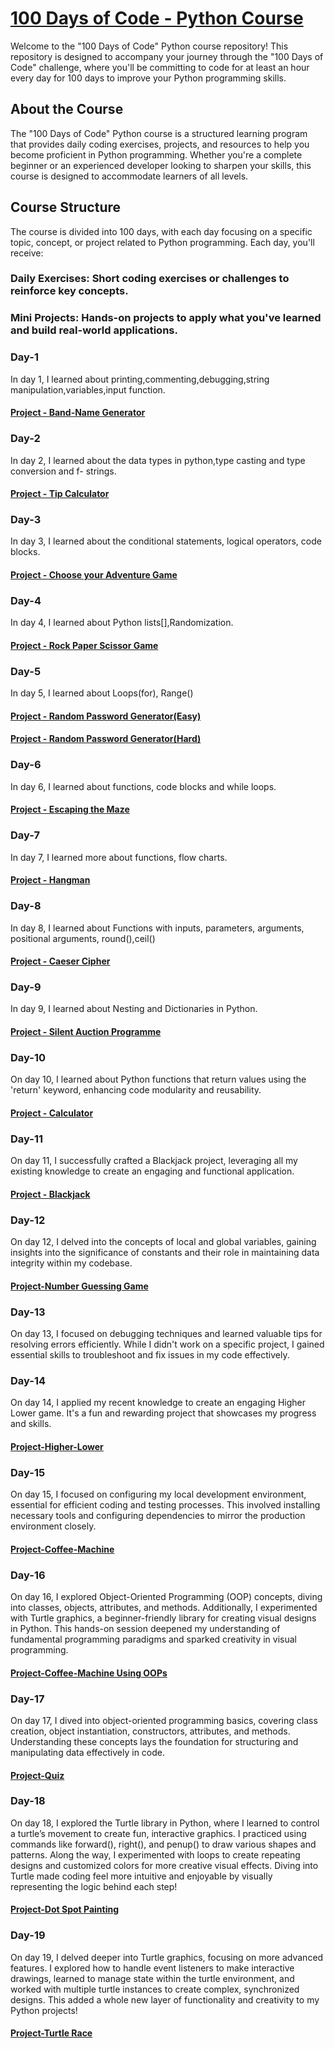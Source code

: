 # [100 Days of Code - Python Course](https://github.com/ahmed20455/100-Days-of-Code/tree/main)
Welcome to the "100 Days of Code" Python course repository! This repository is designed to accompany your journey through the "100 Days of Code" challenge, where you'll be committing to code for at least an hour every day for 100 days to improve your Python programming skills.

## About the Course
The "100 Days of Code" Python course is a structured learning program that provides daily coding exercises, projects, and resources to help you become proficient in Python programming. Whether you're a complete beginner or an experienced developer looking to sharpen your skills, this course is designed to accommodate learners of all levels.

## Course Structure
The course is divided into 100 days, with each day focusing on a specific topic, concept, or project related to Python programming. Each day, you'll receive:

### Daily Exercises: Short coding exercises or challenges to reinforce key concepts.
### Mini Projects: Hands-on projects to apply what you've learned and build real-world applications.
### Day-1
In day 1, I learned about printing,commenting,debugging,string manipulation,variables,input function.
#### [Project - Band-Name Generator](https://github.com/ahmed20455/100-Days-of-Code/blob/main/Day-1.py)
### Day-2
In day 2, I learned about the data types in python,type casting and type conversion and f- strings.
#### [Project - Tip Calculator](https://github.com/ahmed20455/100-Days-of-Code/blob/main/Day-2.py)
### Day-3
In day 3, I learned about the conditional statements, logical operators, code blocks.
#### [Project - Choose your Adventure Game](https://github.com/ahmed20455/100-Days-of-Code/blob/main/Day-3.py)
### Day-4
In day 4, I learned about Python lists[],Randomization.
#### [Project - Rock Paper Scissor Game](https://github.com/ahmed20455/100-Days-of-Code/blob/main/Day-4.py)
### Day-5
In day 5, I learned about Loops(for), Range()
#### [Project - Random Password Generator(Easy)](https://github.com/ahmed20455/100-Days-of-Code/blob/main/Day-5(a).py)
#### [Project - Random Password Generator(Hard)](https://github.com/ahmed20455/100-Days-of-Code/blob/main/Day-5(b).py)
### Day-6
In day 6, I learned about functions, code blocks and while loops.
#### [Project - Escaping the Maze](https://github.com/ahmed20455/100-Days-of-Code/tree/main/Day-6)
### Day-7
In day 7, I learned more about functions, flow charts.
#### [Project - Hangman](https://github.com/ahmed20455/100-Days-of-Code/tree/main/Day-7)
### Day-8
In day 8, I learned about Functions with inputs, parameters, arguments, positional arguments, round(),ceil()
#### [Project - Caeser Cipher](https://github.com/ahmed20455/100-Days-of-Code/tree/main/Day-8)
### Day-9
In day 9, I learned about Nesting and Dictionaries in Python.
#### [Project - Silent Auction Programme](https://github.com/ahmed20455/100-Days-of-Code/tree/main/Day-9)
### Day-10
On day 10, I learned about Python functions that return values using the 'return' keyword, enhancing code modularity and reusability.
#### [Project - Calculator](https://github.com/ahmed20455/100-Days-of-Code/tree/main/Day-10)
### Day-11
On day 11, I successfully crafted a Blackjack project, leveraging all my existing knowledge to create an engaging and functional application.
#### [Project - Blackjack](https://github.com/ahmed20455/100-Days-of-Code/tree/main/Day-11)
### Day-12
On day 12, I delved into the concepts of local and global variables, gaining insights into the significance of constants and their role in maintaining data integrity within my codebase.
#### [Project-Number Guessing Game](https://github.com/ahmed20455/100-Days-of-Code/tree/main/Day-12)
### Day-13
On day 13, I focused on debugging techniques and learned valuable tips for resolving errors efficiently. While I didn't work on a specific project, I gained essential skills to troubleshoot and fix issues in my code effectively.
### Day-14
On day 14, I applied my recent knowledge to create an engaging Higher Lower game. It's a fun and rewarding project that showcases my progress and skills.
#### [Project-Higher-Lower](https://github.com/ahmed20455/100-Days-of-Code/tree/main/Day-14)
### Day-15
On day 15, I focused on configuring my local development environment, essential for efficient coding and testing processes. This involved installing necessary tools and configuring dependencies to mirror the production environment closely.
#### [Project-Coffee-Machine](https://github.com/ahmed20455/100-Days-of-Code/tree/main/Day-15.py)
### Day-16
On day 16, I explored Object-Oriented Programming (OOP) concepts, diving into classes, objects, attributes, and methods. Additionally, I experimented with Turtle graphics, a beginner-friendly library for creating visual designs in Python. This hands-on session deepened my understanding of fundamental programming paradigms and sparked creativity in visual programming.
#### [Project-Coffee-Machine Using OOPs](https://github.com/ahmed20455/100-Days-of-Code/tree/main/Day-16)
### Day-17
On day 17, I dived into object-oriented programming basics, covering class creation, object instantiation, constructors, attributes, and methods. Understanding these concepts lays the foundation for structuring and manipulating data effectively in code.
#### [Project-Quiz](https://github.com/ahmed20455/100-Days-of-Code/tree/main/Day-17)
### Day-18
On day 18, I explored the Turtle library in Python, where I learned to control a turtle’s movement to create fun, interactive graphics. I practiced using commands like forward(), right(), and penup() to draw various shapes and patterns. Along the way, I experimented with loops to create repeating designs and customized colors for more creative visual effects. Diving into Turtle made coding feel more intuitive and enjoyable by visually representing the logic behind each step!
#### [Project-Dot Spot Painting](https://github.com/ahmed20455/100-Days-of-Code/tree/main/Day-18)
### Day-19
On day 19, I delved deeper into Turtle graphics, focusing on more advanced features. I explored how to handle event listeners to make interactive drawings, learned to manage state within the turtle environment, and worked with multiple turtle instances to create complex, synchronized designs. This added a whole new layer of functionality and creativity to my Python projects!
#### [Project-Turtle Race](https://github.com/ahmed20455/100-Days-of-Code/tree/main/Day-19)
